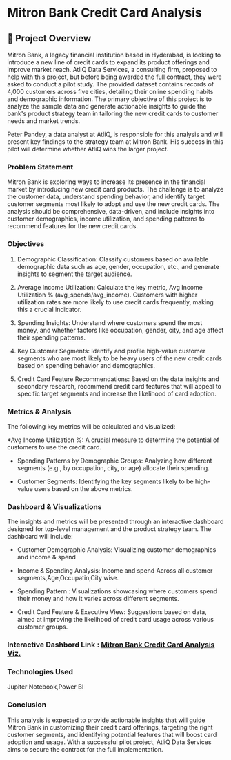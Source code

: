# Mitron Bank Credit Card Analysis
## 🎯 Project Overview
Mitron Bank, a legacy financial institution based in Hyderabad, is looking to introduce a new line of credit cards to expand its product offerings and improve market reach. AtliQ Data Services, a consulting firm, proposed to help with this project, but before being awarded the full contract, they were asked to conduct a pilot study.
The provided dataset contains records of 4,000 customers across five cities, detailing their online spending habits and demographic information. The primary objective of this project is to analyze the sample data and generate actionable insights to guide the bank's product strategy team in tailoring the new credit cards to customer needs and market trends.

Peter Pandey, a data analyst at AtliQ, is responsible for this analysis and will present key findings to the strategy team at Mitron Bank. His success in this pilot will determine whether AtliQ wins the larger project.

### Problem Statement
Mitron Bank is exploring ways to increase its presence in the financial market by introducing new credit card products. The challenge is to analyze the customer data, understand spending behavior, and identify target customer segments most likely to adopt and use the new credit cards. The analysis should be comprehensive, data-driven, and include insights into customer demographics, income utilization, and spending patterns to recommend features for the new credit cards.

### Objectives
1. Demographic Classification:  Classify customers based on available demographic data such as age, gender, occupation, etc., and generate insights to segment the target audience.

2. Average Income Utilization:   Calculate the key metric, Avg Income Utilization % (avg_spends/avg_income). Customers with higher utilization rates are more likely to use credit cards frequently, making this a crucial indicator.

3. Spending Insights:    Understand where customers spend the most money, and whether factors like occupation, gender, city, and age affect their spending patterns.

4. Key Customer Segments:  Identify and profile high-value customer segments who are most likely to be heavy users of the new credit cards based on spending behavior and demographics.

5. Credit Card Feature Recommendations:   Based on the data insights and secondary research, recommend credit card features that will appeal to specific target segments and increase the likelihood of card adoption.


### Metrics & Analysis
The following key metrics will be calculated and visualized:

 *Avg Income Utilization %:    A crucial measure to determine the potential of customers to use the credit card.

* Spending Patterns by Demographic Groups:     Analyzing how different segments (e.g., by occupation, city, or age) allocate their spending.

* Customer Segments:     Identifying the key segments likely to be high-value users based on the above metrics.

### Dashboard & Visualizations
The insights and metrics will be presented through an interactive dashboard designed for top-level management and the product strategy team. The dashboard will include:

* Customer Demographic Analysis:   Visualizing customer demographics and income & spend

* Income & Spending Analysis:   Income and spend Across all customer segments,Age,Occupatin,City wise.

* Spending Pattern :      Visualizations showcasing where customers spend their money and how it varies across different segments.

* Credit Card Feature & Executive View:    Suggestions based on data, aimed at improving the likelihood of credit card usage across various customer groups.

 ### Interactive Dashbord Link : [Mitron Bank Credit Card Analysis Viz.](https://app.powerbi.com/view?r=eyJrIjoiZmE5MzA0YzEtYTlkYS00Y2EzLWIxYmItZGI0ODZiZGU2YzI5IiwidCI6IjEyMzM5ZGVkLTZmZjctNDE5ZS04MjA2LWFmNTA2NzUyMmYxYyJ9)

### Technologies Used
Jupiter Notebook,Power BI

### Conclusion
This analysis is expected to provide actionable insights that will guide Mitron Bank in customizing their credit card offerings, targeting the right customer segments, and identifying potential features that will boost card adoption and usage. With a successful pilot project, AtliQ Data Services aims to secure the contract for the full implementation.

